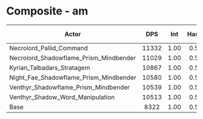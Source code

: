 # Composite - am
| Actor | DPS | Int | Haste | Crit | Mastery | Vers | DPS Weight |
|---|:---:|:---:|:---:|:---:|:---:|:---:|:---:|
|Necrolord_Pallid_Command|11332|1.00|0.57|0.55|0.60|0.55|0.21|
|Necrolord_Shadowflame_Prism_Mindbender|11029|1.00|0.57|0.54|0.65|0.55|0.22|
|Kyrian_Talbadars_Stratagem|10867|1.00|0.52|0.55|0.67|0.56|0.22|
|Night_Fae_Shadowflame_Prism_Mindbender|10580|1.00|0.55|0.55|0.71|0.55|0.23|
|Venthyr_Shadowflame_Prism_Mindbender|10539|1.00|0.52|0.55|0.67|0.54|0.23|
|Venthyr_Shadow_Word_Manipulation|10513|1.00|0.52|0.56|0.68|0.55|0.23|
|Base|8322|1.00|0.56|0.56|0.70|0.55|0.29|
